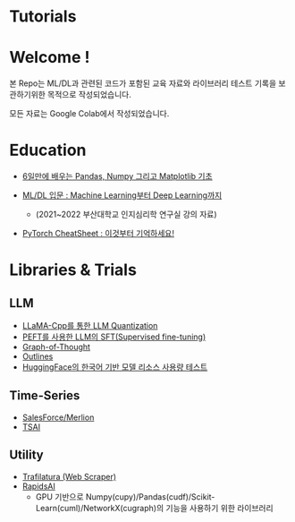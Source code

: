# Tutorials

# Welcome ! 

본 Repo는 ML/DL과 관련된 코드가 포함된 교육 자료와 라이브러리 테스트 기록을 보관하기위한 목적으로 작성되었습니다.

모든 자료는 Google Colab에서 작성되었습니다.

# Education 

- [6일만에 배우는 Pandas, Numpy 그리고 Matplotlib 기초](https://drive.google.com/drive/folders/1UF4v8WuKTjfkSZOjNX8syMgHDk7b47Of?usp=sharing)

- [ML/DL 입문 : Machine Learning부터 Deep Learning까지](https://drive.google.com/drive/folders/1zRRpqkwIvVRuwuISXJHSJ3m8MiIbdYdh?usp=sharing)
    - (2021~2022 부산대학교 인지심리학 연구실 강의 자료)

- [PyTorch CheatSheet : 이것부터 기억하세요!](https://drive.google.com/file/d/1BqgrSDVEjOU9FiQOCNsuwZbJNF06-1XI/view?usp=sharing)

# Libraries & Trials

## LLM
- [LLaMA-Cpp를 통한 LLM Quantization](https://drive.google.com/file/d/1rj3beu6Hhk72SBiBWAnLSZBgP2SqRUwO/view?usp=sharing)
- [PEFT를 사용한 LLM의 SFT(Supervised fine-tuning)](https://drive.google.com/file/d/18JAu6atqe1YE2amEnmdC2cV46HF13IYv/view?usp=sharing)
- [Graph-of-Thought](https://drive.google.com/file/d/1jQ5w_Rn2qj7m82k9MI-JcCWUuSpJY8mj/view?usp=sharing)
- [Outlines](https://drive.google.com/file/d/1vlBlXBsxiZ0hrkTUGDw-wc36vkQzszLH/view?usp=sharing)
- [HuggingFace의 한국어 기반 모델 리소스 사용량 테스트](https://drive.google.com/drive/folders/1J7bfyyNF5UhwMUGtukXDbRpCL9mkNQes?usp=sharing)

## Time-Series
- [SalesForce/Merlion](https://drive.google.com/file/d/1rwR4y3clSPb0U-_gEctNPd1dSlyntC58/view?usp=sharing)
- [TSAI](https://drive.google.com/file/d/1GYc1KAOz26eQcLfjqN-kFNlPwctPGAFY/view?usp=sharing)

## Utility
- [Trafilatura (Web Scraper)](https://drive.google.com/file/d/1i9yUHNJuHLrHwfDZBcfErNzf4okp9ru2/view?usp=sharing)
- [RapidsAI](https://drive.google.com/file/d/1mYJSrk5-1R4kzRkUD5TUeSLPG1CPjcGn/view?usp=sharing)
    - GPU 기반으로 Numpy(cupy)/Pandas(cudf)/Scikit-Learn(cuml)/NetworkX(cugraph)의 기능을 사용하기 위한 라이브러리
